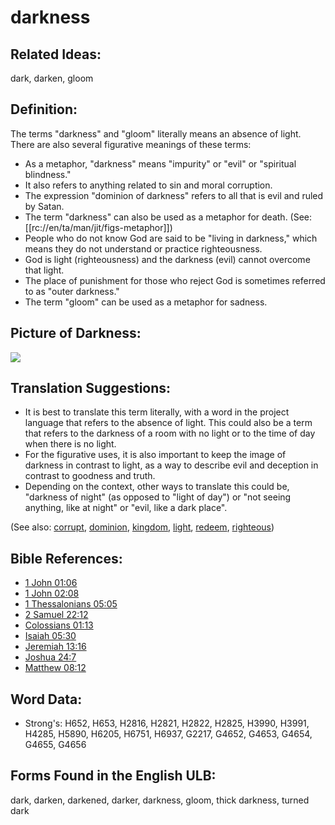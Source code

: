 # darkness

## Related Ideas:

dark, darken, gloom

## Definition:

The terms "darkness" and "gloom" literally means an absence of light. There are also several figurative meanings of these terms:

* As a metaphor, "darkness" means "impurity" or "evil" or "spiritual blindness."
* It also refers to anything related to sin and moral corruption.
* The expression "dominion of darkness" refers to all that is evil and ruled by Satan.
* The term "darkness" can also be used as a metaphor for death. (See: [[rc://en/ta/man/jit/figs-metaphor]])
* People who do not know God are said to be "living in darkness," which means they do not understand or practice righteousness.
* God is light (righteousness) and the darkness (evil) cannot overcome that light.
* The place of punishment for those who reject God is sometimes referred to as "outer darkness."
* The term "gloom" can be used as a metaphor for sadness.

## Picture of Darkness:

<a href="https://content.bibletranslationtools.org/WycliffeAssociates/en_tw/raw/branch/master/PNGs/d/Darkness.png"><img src="https://content.bibletranslationtools.org/WycliffeAssociates/en_tw/raw/branch/master/PNGs/d/Darkness.png" ></a>

## Translation Suggestions:

* It is best to translate this term literally, with a word in the project language that refers to the absence of light. This could also be a term that refers to the darkness of a room with no light or to the time of day when there is no light.
* For the figurative uses, it is also important to keep the image of darkness in contrast to light, as a way to describe evil and deception in contrast to goodness and truth.
* Depending on the context, other ways to translate this could be, "darkness of night" (as opposed to "light of day") or "not seeing anything, like at night" or "evil, like a dark place".

(See also: [corrupt](../other/corrupt.md), [dominion](../kt/dominion.md), [kingdom](../other/kingdom.md), [light](../other/light.md), [redeem](../kt/redeem.md), [righteous](../kt/righteous.md))

## Bible References:

* [1 John 01:06](rc://en/tn/help/1jn/01/06)
* [1 John 02:08](rc://en/tn/help/1jn/02/08)
* [1 Thessalonians 05:05](rc://en/tn/help/1th/05/05)
* [2 Samuel 22:12](rc://en/tn/help/2sa/22/12)
* [Colossians 01:13](rc://en/tn/help/col/01/13)
* [Isaiah 05:30](rc://en/tn/help/isa/05/30)
* [Jeremiah 13:16](rc://en/tn/help/jer/13/16)
* [Joshua 24:7](rc://en/tn/help/jos/24/07)
* [Matthew 08:12](rc://en/tn/help/mat/08/12)

## Word Data:

* Strong's: H652, H653, H2816, H2821, H2822, H2825, H3990, H3991, H4285, H5890, H6205, H6751, H6937, G2217, G4652, G4653, G4654, G4655, G4656

## Forms Found in the English ULB:

dark, darken, darkened, darker, darkness, gloom, thick darkness, turned dark


